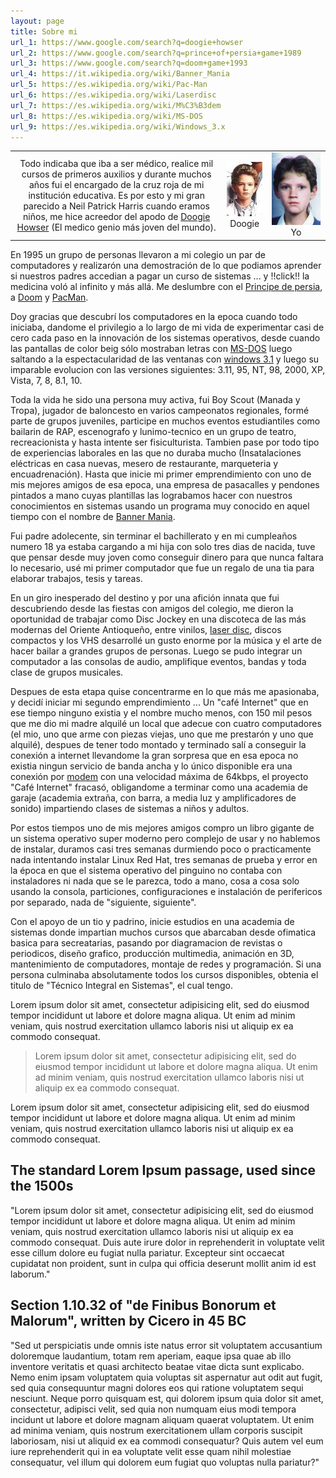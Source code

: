 ```yaml
---
layout: page
title: Sobre mi
url_1: https://www.google.com/search?q=doogie+howser
url_2: https://www.google.com/search?q=prince+of+persia+game+1989
url_3: https://www.google.com/search?q=doom+game+1993
url_4: https://it.wikipedia.org/wiki/Banner_Mania
url_5: https://es.wikipedia.org/wiki/Pac-Man
url_6: https://es.wikipedia.org/wiki/Laserdisc
url_7: https://es.wikipedia.org/wiki/M%C3%B3dem
url_8: https://es.wikipedia.org/wiki/MS-DOS
url_9: https://es.wikipedia.org/wiki/Windows_3.x
---
```


<table style="text-align: center; width: auto;">
  <tbody>
    <tr>
      <td>Todo indicaba que iba a ser médico, realice mil cursos de primeros auxilios y durante muchos años fui el encargado de la cruz roja de mi institución educativa. Es por esto y mi gran parecido a Neil Patrick Harris cuando eramos niños, me hice acreedor del apodo de <a target="_blank" href="{{ page.url_1 }}">Doogie Howser</a> (El medico genio más joven del mundo).</td>
      <td><img src="/public/imgs/doogie-howser.jpg" alt="Doogie Howser"/>Doogie</td>
      <td><img src="/public/imgs/yo-joven.jpg" alt="JuanDavid8a" style="max-width:78px;"/>Yo</td>
    </tr>
  </tbody>
</table>

En 1995 un grupo de personas llevaron a mi colegio un par de computadores y realizarón una demostración de lo que podiamos aprender si nuestros padres accedian a pagar un curso de sistemas ... y !!click!! la medicina voló al infinito y más allá. Me deslumbre con el <a target="_blank" href="{{ page.url_2 }}">Principe de persia</a>, a <a target="_blank" href="{{ page.url_3 }}">Doom</a> y <a target="_blank" href="{{ page.url_5 }}">PacMan</a>.    

Doy gracias que descubrí los computadores en la epoca cuando todo iniciaba, dandome el privilegio a lo largo de mi vida de experimentar casi de cero cada paso en la innovación de los sistemas operativos, desde cuando las pantallas de color beig sólo mostraban letras con <a target="_blank" href="{{ page.url_8 }}">MS-DOS</a> luego saltando a la espectacularidad de las ventanas con <a target="_blank" href="{{ page.url_9 }}">windows 3.1</a> y luego su imparable evolucion con las versiones siguientes: 3.11, 95, NT, 98, 2000, XP, Vista, 7, 8, 8.1, 10.

Toda la vida he sido una persona muy activa, fui Boy Scout (Manada y Tropa), jugador de baloncesto en varios campeonatos regionales, formé parte de grupos juveniles, participe en muchos eventos estudiantiles como bailarin de RAP, escenografo y lunimo-tecnico en un grupo de teatro, recreacionista y hasta intente ser fisiculturista. Tambien pase por todo tipo de experiencias laborales en las que no duraba mucho (Insatalaciones eléctricas en casa nuevas, mesero de restaurante, marqueteria y encuadrenación). Hasta que inicie mi primer emprendimiento con uno de mis mejores amigos de esa epoca, una empresa de pasacalles y pendones pintados a mano cuyas plantillas las lograbamos hacer con nuestros conocimientos en sistemas usando un programa muy conocido en aquel tiempo con el nombre de <a target="_blank" href="{{ page.url_4 }}">Banner Mania</a>.

Fui padre adolecente, sin terminar el bachillerato y en mi cumpleaños numero 18 ya estaba cargando a mi hija con solo tres dias de nacida, tuve que pensar desde muy joven como conseguir dinero para que nunca faltara lo necesario, usé mi primer computador que fue un regalo de una tia para elaborar trabajos, tesis y tareas. 

En un giro inesperado del destino y por una afición innata que fui descubriendo desde las fiestas con amigos del colegio, me dieron la oportunidad de trabajar como Disc Jockey en una discoteca de las más modernas del Oriente Antioqueño, entre vinilos, <a target="_blank" href="{{ page.url_6 }}">laser disc</a>, discos compactos y los VHS desarrollé un gusto enorme por la música y el arte de hacer bailar a grandes grupos de personas. Luego se pudo integrar un computador a las consolas de audio, amplifique eventos, bandas y toda clase de grupos musicales.

Despues de esta etapa quise concentrarme en lo que más me apasionaba, y decidí iniciar mi segundo emprendimiento ... Un "café Internet" que en ese tiempo ninguno existia y el nombre mucho menos, con 150 mil pesos que me dio mi madre alquilé un local que adecue con cuatro computadores (el mio, uno que arme con piezas viejas, uno que me prestarón y uno que alquilé), despues de tener todo montado y terminado salí a conseguir la conexión a internet llevandome la gran sorpresa que en esa epoca no existia ningun servicio de banda ancha y lo único disponible era una conexión por <a target="_blank" href="{{ page.url_7 }}">modem</a> con una velocidad máxima de 64kbps, el proyecto "Café Internet" fracasó, obligandome a terminar como una academia de garaje (academia extraña, con barra, a media luz y amplificadores de sonido) impartiendo clases de sistemas a niños y adultos.

Por estos tiempos uno de mis mejores amigos compro un libro gigante de un sistema operativo super moderno pero complejo de usar y no hablemos de instalar, duramos casi tres semanas durmiendo poco o practicamente nada intentando instalar Linux Red Hat, tres semanas de prueba y error en la época en que el sistema operativo del pinguino no contaba con instaladores ni nada que se le parezca, todo a mano, cosa a cosa solo usando la consola, particiones, configuraciones e instalación de perifericos por separado, nada de "siguiente, siguiente".

Con el apoyo de un tio y padrino, inicie estudios en una academia de sistemas donde impartian muchos cursos que abarcaban desde ofimatica basica para secreatarias, pasando por diagramacion de revistas o periodicos, diseño grafico, producción multimedia, animación en 3D, mantenimiento de computadores, montaje de redes y programación. Si una persona culminaba absolutamente todos los cursos disponibles, obtenia el titulo de "Técnico Integral en Sistemas", el cual tengo.  

<p class="message">
Lorem ipsum dolor sit amet, consectetur adipisicing elit, sed do eiusmod tempor incididunt ut labore et dolore magna aliqua. Ut enim ad minim veniam, quis nostrud exercitation ullamco laboris nisi ut aliquip ex ea commodo consequat.
</p>

<blockquote>
Lorem ipsum dolor sit amet, consectetur adipisicing elit, sed do eiusmod tempor incididunt ut labore et dolore magna aliqua. Ut enim ad minim veniam, quis nostrud exercitation ullamco laboris nisi ut aliquip ex ea commodo consequat.
</blockquote>

Lorem ipsum dolor sit amet, consectetur adipisicing elit, sed do eiusmod tempor incididunt ut labore et dolore magna aliqua. Ut enim ad minim veniam, quis nostrud exercitation ullamco laboris nisi ut aliquip ex ea commodo consequat.

## The standard Lorem Ipsum passage, used since the 1500s

"Lorem ipsum dolor sit amet, consectetur adipisicing elit, sed do eiusmod tempor incididunt ut labore et dolore magna aliqua. Ut enim ad minim veniam, quis nostrud exercitation ullamco laboris nisi ut aliquip ex ea commodo consequat. Duis aute irure dolor in reprehenderit in voluptate velit esse cillum dolore eu fugiat nulla pariatur. Excepteur sint occaecat cupidatat non proident, sunt in culpa qui officia deserunt mollit anim id est laborum."

## Section 1.10.32 of "de Finibus Bonorum et Malorum", written by Cicero in 45 BC


"Sed ut perspiciatis unde omnis iste natus error sit voluptatem accusantium doloremque laudantium, totam rem aperiam, eaque ipsa quae ab illo inventore veritatis et quasi architecto beatae vitae dicta sunt explicabo. Nemo enim ipsam voluptatem quia voluptas sit aspernatur aut odit aut fugit, sed quia consequuntur magni dolores eos qui ratione voluptatem sequi nesciunt. Neque porro quisquam est, qui dolorem ipsum quia dolor sit amet, consectetur, adipisci velit, sed quia non numquam eius modi tempora incidunt ut labore et dolore magnam aliquam quaerat voluptatem. Ut enim ad minima veniam, quis nostrum exercitationem ullam corporis suscipit laboriosam, nisi ut aliquid ex ea commodi consequatur? Quis autem vel eum iure reprehenderit qui in ea voluptate velit esse quam nihil molestiae consequatur, vel illum qui dolorem eum fugiat quo voluptas nulla pariatur?"
